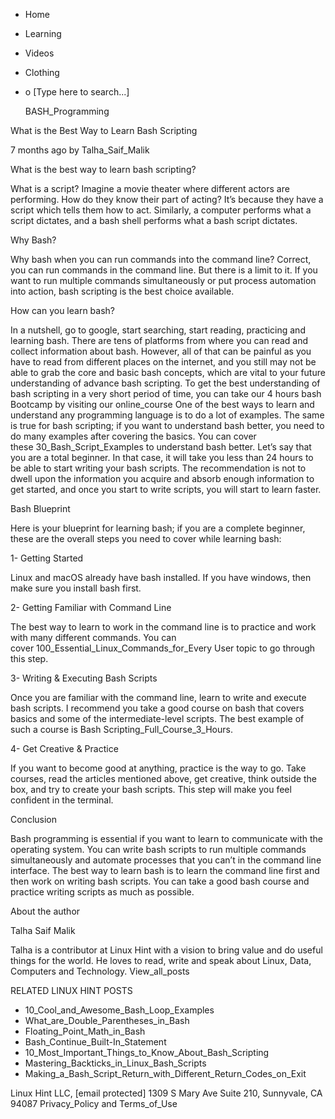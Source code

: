 





















































* Home
* Learning
* Videos
* Clothing
*
  o [Type here to search...]


   BASH_Programming


What is the Best Way to Learn Bash Scripting

7 months ago
by Talha_Saif_Malik

What is the best way to learn bash scripting?

What is a script? Imagine a movie theater where different actors are
performing. How do they know their part of acting? It’s because they have a
script which tells them how to act. Similarly, a computer performs what a
script dictates, and a bash shell performs what a bash script dictates.

Why Bash?

Why bash when you can run commands into the command line? Correct, you can run
commands in the command line. But there is a limit to it. If you want to run
multiple commands simultaneously or put process automation into action, bash
scripting is the best choice available.

How can you learn bash?

In a nutshell, go to google, start searching, start reading, practicing and
learning bash. There are tens of platforms from where you can read and collect
information about bash. However, all of that can be painful as you have to read
from different places on the internet, and you still may not be able to grab
the core and basic bash concepts, which are vital to your future understanding
of advance bash scripting. To get the best understanding of bash scripting in a
very short period of time, you can take our 4 hours bash Bootcamp by visiting
our online_course
One of the best ways to learn and understand any programming language is to do
a lot of examples. The same is true for bash scripting; if you want to
understand bash better, you need to do many examples after covering the basics.
You can cover these 30_Bash_Script_Examples to understand bash better.
Let’s say that you are a total beginner. In that case, it will take you less
than 24 hours to be able to start writing your bash scripts. The recommendation
is not to dwell upon the information you acquire and absorb enough information
to get started, and once you start to write scripts, you will start to learn
faster.

Bash Blueprint

Here is your blueprint for learning bash; if you are a complete beginner, these
are the overall steps you need to cover while learning bash:

1- Getting Started

Linux and macOS already have bash installed. If you have windows, then make
sure you install bash first.

2- Getting Familiar with Command Line

The best way to learn to work in the command line is to practice and work with
many different commands. You can cover 100_Essential_Linux_Commands_for_Every
User topic to go through this step.

3- Writing & Executing Bash Scripts

Once you are familiar with the command line, learn to write and execute bash
scripts. I recommend you take a good course on bash that covers basics and some
of the intermediate-level scripts. The best example of such a course is Bash
Scripting_Full_Course_3_Hours.

4- Get Creative & Practice

If you want to become good at anything, practice is the way to go. Take
courses, read the articles mentioned above, get creative, think outside the
box, and try to create your bash scripts. This step will make you feel
confident in the terminal.

Conclusion

Bash programming is essential if you want to learn to communicate with the
operating system. You can write bash scripts to run multiple commands
simultaneously and automate processes that you can’t in the command line
interface. The best way to learn bash is to learn the command line first and
then work on writing bash scripts. You can take a good bash course and practice
writing scripts as much as possible.


About the author


Talha Saif Malik

Talha is a contributor at Linux Hint with a vision to bring value and do useful
things for the world. He loves to read, write and speak about Linux, Data,
Computers and Technology.
View_all_posts

RELATED LINUX HINT POSTS


* 10_Cool_and_Awesome_Bash_Loop_Examples
* What_are_Double_Parentheses_in_Bash
* Floating_Point_Math_in_Bash
* Bash_Continue_Built-In_Statement
* 10_Most_Important_Things_to_Know_About_Bash_Scripting
* Mastering_Backticks_in_Linux_Bash_Scripts
* Making_a_Bash_Script_Return_with_Different_Return_Codes_on_Exit

Linux Hint LLC, [email protected]
1309 S Mary Ave Suite 210, Sunnyvale, CA 94087
 Privacy_Policy and Terms_of_Use
